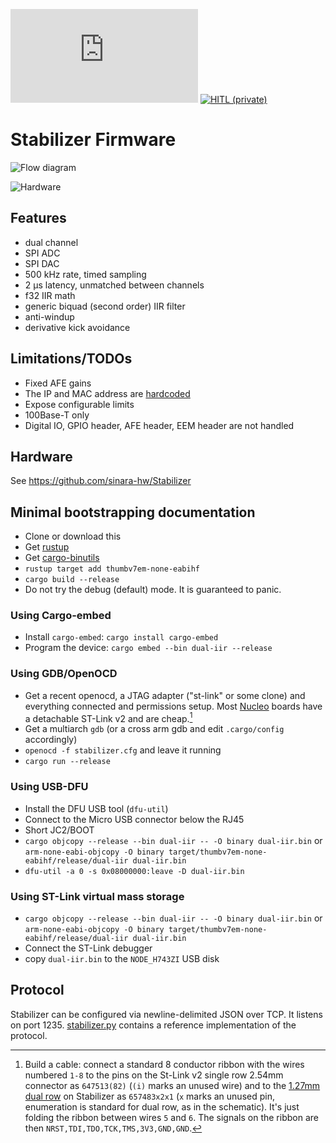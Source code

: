[![QUARTIQ Matrix Chat](https://img.shields.io/matrix/quartiq:matrix.org)](https://matrix.to/#/#quartiq:matrix.org)
[![HITL (private)](https://github.com/quartiq/hitl/workflows/Stabilizer/badge.svg)](https://github.com/quartiq/hitl/actions?query=workflow%3AStabilizer)

# Stabilizer Firmware

![Flow diagram](stabilizer_pid.svg)

![Hardware](https://github.com/sinara-hw/Stabilizer/wiki/Stabilizer_v1.0_top_small.jpg)

## Features

* dual channel
* SPI ADC
* SPI DAC
* 500 kHz rate, timed sampling
* 2 µs latency, unmatched between channels
* f32 IIR math
* generic biquad (second order) IIR filter
* anti-windup
* derivative kick avoidance

## Limitations/TODOs

* Fixed AFE gains
* The IP and MAC address are [hardcoded](src/hardware/configuration.rs)
* Expose configurable limits
* 100Base-T only
* Digital IO, GPIO header, AFE header, EEM header are not handled

## Hardware

See https://github.com/sinara-hw/Stabilizer

## Minimal bootstrapping documentation

* Clone or download this
* Get [rustup](https://rustup.rs/)
* Get [cargo-binutils](https://github.com/rust-embedded/cargo-binutils/)
* `rustup target add thumbv7em-none-eabihf`
* `cargo build --release`
* Do not try the debug (default) mode. It is guaranteed to panic.

### Using Cargo-embed

* Install `cargo-embed`: `cargo install cargo-embed`
* Program the device: `cargo embed --bin dual-iir --release`

### Using GDB/OpenOCD

* Get a recent openocd, a JTAG adapter ("st-link" or some clone) and
  everything connected and permissions setup. Most
  [Nucleo](https://www.digikey.de/short/p41h4v) boards have a
  detachable ST-Link v2 and are cheap.[^swd]
* Get a multiarch `gdb` (or a cross arm gdb and edit `.cargo/config` accordingly)
* `openocd -f stabilizer.cfg` and leave it running
* `cargo run --release`

[^swd]: Build a cable: connect a standard 8 conductor ribbon with the wires numbered
  `1-8` to the pins on the St-Link v2 single row 2.54mm connector as `647513(82)`
  (`(i)` marks an unused wire)
  and to the [1.27mm dual row](https://www.digikey.de/short/p41h0n) on Stabilizer as `657483x2x1`
  (`x` marks an unused pin, enumeration is standard for dual row, as in the
  schematic).
  It's just folding the ribbon between wires `5` and `6`. The signals on the ribbon
  are then `NRST,TDI,TDO,TCK,TMS,3V3,GND,GND`.

### Using USB-DFU

* Install the DFU USB tool (`dfu-util`)
* Connect to the Micro USB connector below the RJ45
* Short JC2/BOOT
* `cargo objcopy --release --bin dual-iir -- -O binary dual-iir.bin` or `arm-none-eabi-objcopy -O binary target/thumbv7em-none-eabihf/release/dual-iir dual-iir.bin`
* `dfu-util -a 0 -s 0x08000000:leave -D dual-iir.bin`

### Using ST-Link virtual mass storage

* `cargo objcopy --release --bin dual-iir -- -O binary dual-iir.bin` or `arm-none-eabi-objcopy -O binary target/thumbv7em-none-eabihf/release/dual-iir dual-iir.bin`
* Connect the ST-Link debugger
* copy `dual-iir.bin` to the `NODE_H743ZI` USB disk

## Protocol

Stabilizer can be configured via newline-delimited JSON over TCP.
It listens on port 1235. [stabilizer.py](stabilizer.py) contains a reference
implementation of the protocol.

